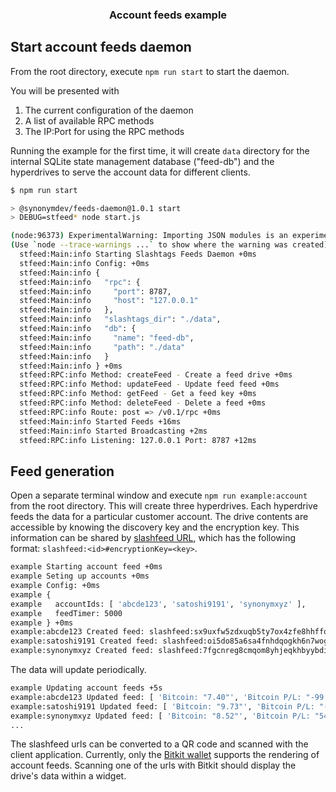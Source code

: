 <h3 align="center">Account feeds example</h3>


## Start account feeds daemon

From the root directory, execute `npm run start` to start the daemon.

You will be presented with 
1. The current configuration of the daemon
2. A list of available RPC methods
3. The IP:Port for using the RPC methods

Running the example for the first time, it will create `data` directory for the internal SQLite state management database ("feed-db") and the hyperdrives to serve the account data for different clients. 

```sh
$ npm run start

> @synonymdev/feeds-daemon@1.0.1 start
> DEBUG=stfeed* node start.js

(node:96373) ExperimentalWarning: Importing JSON modules is an experimental feature and might change at any time
(Use `node --trace-warnings ...` to show where the warning was created)
  stfeed:Main:info Starting Slashtags Feeds Daemon +0ms
  stfeed:Main:info Config: +0ms
  stfeed:Main:info {
  stfeed:Main:info   "rpc": {
  stfeed:Main:info     "port": 8787,
  stfeed:Main:info     "host": "127.0.0.1"
  stfeed:Main:info   },
  stfeed:Main:info   "slashtags_dir": "./data",
  stfeed:Main:info   "db": {
  stfeed:Main:info     "name": "feed-db",
  stfeed:Main:info     "path": "./data"
  stfeed:Main:info   }
  stfeed:Main:info } +0ms
  stfeed:RPC:info Method: createFeed - Create a feed drive +0ms
  stfeed:RPC:info Method: updateFeed - Update feed feed +0ms
  stfeed:RPC:info Method: getFeed - Get a feed key +0ms
  stfeed:RPC:info Method: deleteFeed - Delete a feed +0ms
  stfeed:RPC:info Route: post => /v0.1/rpc +0ms
  stfeed:Main:info Started Feeds +16ms
  stfeed:Main:info Started Broadcasting +2ms
  stfeed:RPC:info Listening: 127.0.0.1 Port: 8787 +12ms
```

## Feed generation

Open a separate terminal window and execute `npm run example:account` from the root directory. This will create three hyperdrives. Each hyperdrive feeds the data for a particular customer account. The drive contents are accessible by knowing the discovery key and the encryption key. This information can be shared by [slashfeed URL](https://github.com/synonymdev/slashtags/tree/master/packages/url), which has the following format: `slashfeed:<id>#encryptionKey=<key>`. 

```sh
example Starting account feed +0ms
example Seting up accounts +0ms
example Config: +0ms
example {
example   accountIds: [ 'abcde123', 'satoshi9191', 'synonymxyz' ],
example   feedTimer: 5000
example } +0ms
example:abcde123 Created feed: slashfeed:sx9uxfw5zdxuqb5ty7ox4zfe8hhffoa139na787kg94gzx1mrs3y#encryptionKey=ttium34uzwqkztg39t419bqgoaih5h4o3pwymyrd1f4qjdgoarmy +0ms
example:satoshi9191 Created feed: slashfeed:oi5do85a6sa4fnhdqogkh6n7wogaiftnoxbdkhm897ymtsc3fbgy#encryptionKey=qyy9d8zurx5nqjqh4z7rb5ndihimmf84mzozsrmtpuf17kued73o +0ms
example:synonymxyz Created feed: slashfeed:7fgcnreg8cmqom8yhjeqkhbyybdi5jyjf3f7oswkdnoj66kar31y#encryptionKey=9qg1a3cthjf69e3regqqduyfs95fkuaq18ddtasq9ih5cdrb7qey +0ms
```

The data will update periodically. 

```sh
example Updating account feeds +5s
example:abcde123 Updated feed: [ 'Bitcoin: "7.40"', 'Bitcoin P/L: "-99.27"' ] +0ms
example:satoshi9191 Updated feed: [ 'Bitcoin: "9.73"', 'Bitcoin P/L: "-51.02"' ] +0ms
example:synonymxyz Updated feed: [ 'Bitcoin: "8.52"', 'Bitcoin P/L: "54.86"' ] +0ms
...
```

The slashfeed urls can be converted to a QR code and scanned with the client application. Currently, only the [Bitkit wallet](https://bitkit.to/) supports the rendering of account feeds. Scanning one of the urls with Bitkit should display the drive's data within a widget. 
